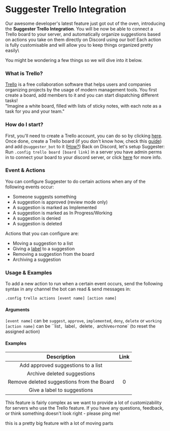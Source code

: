 # Suggester Trello Integration
Our awesome developer's latest feature just got out of the oven, introducing the **Suggester Trello Integration**. You will be now be able to connect a Trello board to your server, and automatically organize suggestions based on actions you take on them directly on Discord using our bot! Each action is fully customisable and will allow you to keep things organized pretty easily\

You might be wondering a few things so we will dive into it below.

### What is Trello?
[Trello](https://trello.com) is a free collaboration software that helps users and companies organizing projects by the usage of modern management tools. You first create a board, add members to it and you can start dispatching different tasks!\
"Imagine a white board, filled with lists of sticky notes, with each note as a task for you and your team."

### How do I start?
First, you'll need to create a Trello account, you can do so by clicking [here](https://trello.com/signup). Once done, create a Trello board (if you don't know how, check this [guide](https://trello.com/guide/create-a-board)) and add `@suggester_bot` to it ([How?](https://help.trello.com/article/717-adding-people-to-a-board))
Back on Discord, let's setup Suggester: \
Run `.config trello board [board link]` in a server you have admin perms in to connect your board to your discord server, or click [here](/trello/board.md) for more info.

### Event & Actions
You can configure Suggester to do certain actions when any of the following events occur:
- Someone suggests something
- A suggestion is approved (review mode only)
- A suggestion is marked as Implemented
- A suggestion is marked as In Progress/Working
- A suggestion is denied
- A suggestion is deleted

Actions that you can configure are:
- Moving a suggestion to a list
- Giving a [label](https://help.trello.com/article/797-adding-labels-to-cards) to a suggestion
- Removing a suggestion from the board
- Archiving a suggestion

### Usage & Examples

To add a new action to run when a certain event occurs, send the following syntax in any channel the bot can read & send messages in:

`.config trello actions [event name] [action name]`
#### Arguments
`[event name]` can be `suggest`, `approve`, `implemented`, `deny`, `delete` or `working`
`[action name]` can be ``list`, `label`, `delete`, `archive` or `none` (to reset the assigned action)

#### Examples

| Description    | Link              |
|:------------------------------------------:|:-----------------:|
| Add approved suggestions to a list |
| Archive deleted suggestions        |
| Remove deleted suggestions from the Board |0
|Give a label to suggestions|





This feature is fairly complex as we want to provide a lot of customizability for servers who use the Trello feature. If you have any questions, feedback, or think something doesn't look right - please ping me!

 this is a pretty big feature with a lot of moving parts
